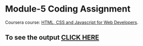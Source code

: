 # Module-5 Coding Assignment

Coursera course: [HTML, CSS and Javascript for Web Developers](https://www.coursera.org/learn/html-css-javascript-for-web-developers).

## To see the output [CLICK HERE](https://dariomejia.github.io/HTML-CSS-and-JavaScript-for-Web-Developers/assignments/module5-solution/index.html)
